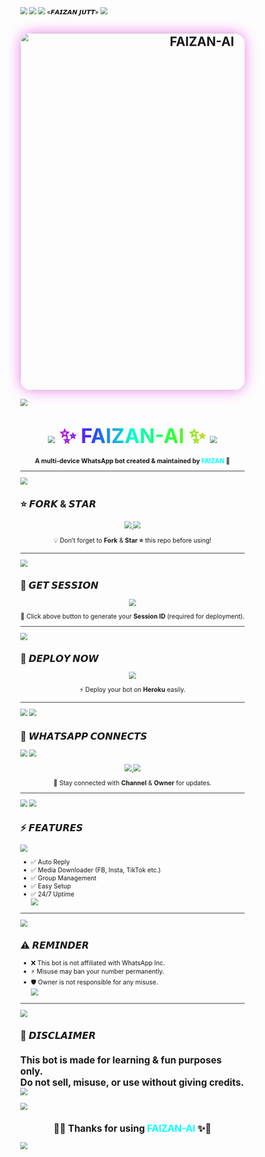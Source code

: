 <a><img src='https://i.imgur.com/LyHic3i.gif'/></a>
<a><img src='https://i.imgur.com/LyHic3i.gif'/></a>
<a><img src='https://i.imgur.com/LyHic3i.gif'/></a>
«𝙁𝘼𝙄𝙕𝘼𝙉 𝙅𝙐𝙏𝙏»
<a><img src='https://i.imgur.com/LyHic3i.gif'/></a>
<h1 align="center">
  <img src="https://files.catbox.moe/3ddbjq.jpg" alt="FAIZAN-AI" width="800" style="border-radius:25px;box-shadow:0 0 30px violet;"/>
</h1>
<a><img src='https://i.imgur.com/LyHic3i.gif'/></a>
<h1 align="center">
  <span style="background: linear-gradient(to right, #ff00cc, #3333ff, #00ffcc, #33ff33, #ffcc00); 
               -webkit-background-clip: text; 
               color: transparent; 
               font-size: 45px; 
               font-weight: bold;">
    <a><img src='https://i.imgur.com/LyHic3i.gif'/></a>
    ✨ FAIZAN-AI ✨
    <a><img src='https://i.imgur.com/LyHic3i.gif'/></a>
  </span>
</h1>

<p align="center">
  <b>A multi-device WhatsApp bot created & maintained by <span style="color:#00FFFF">FAIZAN</span> 🚀</b>
</p>

---
<a><img src='https://i.imgur.com/LyHic3i.gif'/></a>
## ⭐ 𝙁𝙊𝙍𝙆 & 𝙎𝙏𝘼𝙍
<p align="center">
  <a href="https://github.com/Faizan-MD-BOTZ/Faizan-Ai/fork">
    <img src="https://img.shields.io/badge/Fork-Repo-ff00ff?style=for-the-badge&logo=github&logoColor=white" />
  </a>
  <a href="https://github.com/Faizan-MD-BOTZ/Faizan-Ai/fork">
    <img src="https://img.shields.io/github/stars/FAIZAN-AI/FAIZAN-AI?style=for-the-badge&color=gold&logo=github" />
  </a>
</p>
<p align="center">💡 Don’t forget to <b>Fork</b> & <b>Star ⭐</b> this repo before using!</p>

---
<a><img src='https://i.imgur.com/LyHic3i.gif'/></a>
## 🔑 𝙂𝙀𝙏 𝙎𝙀𝙎𝙎𝙄𝙊𝙉
<p align="center">
  <a href="https://faizan-md-session-generator.onrender.com/">
    <img src="https://img.shields.io/badge/Get-Session_ID-00BFFF?style=for-the-badge&logo=whatsapp&logoColor=white" />
  </a>
</p>
<p align="center">📲 Click above button to generate your <b>Session ID</b> (required for deployment).</p>

---
<a><img src='https://i.imgur.com/LyHic3i.gif'/></a>
## 🚀 𝘿𝙀𝙋𝙇𝙊𝙔 𝙉𝙊𝙒
<p align="center">
  <a href="https://dashboard.heroku.com/new?template=https://github.com/Faizan-MD-BOTZ/Faizan-Ai">
    <img src="https://img.shields.io/badge/Deploy-Heroku-7952B3?style=for-the-badge&logo=heroku&logoColor=white" />
  </a>
</p>
<p align="center">⚡ Deploy your bot on <b>Heroku</b> easily.</p>

---
<a><img src='https://i.imgur.com/LyHic3i.gif'/></a>
<a><img src='https://i.imgur.com/LyHic3i.gif'/></a>
## 📡 𝙒𝙃𝘼𝙏𝙎𝘼𝙋𝙋 𝘾𝙊𝙉𝙉𝙀𝘾𝙏𝙎
<a><img src='https://i.imgur.com/LyHic3i.gif'/></a>
<a><img src='https://i.imgur.com/LyHic3i.gif'/></a>
<p align="center">
  <a href="https://whatsapp.com/channel/0029VbBdQyRBPzjUMvx8Fb2g">
    <img src="https://img.shields.io/badge/Join-Channel-25D366?style=for-the-badge&logo=whatsapp&logoColor=white" />
  </a>
  <a href="https://api.whatsapp.com/send?phone=+923408576674&text=➪𝐇𝐄𝐘𓆩🐍🍷🌹'">
    <img src="https://img.shields.io/badge/Contact-Owner-ff0000?style=for-the-badge&logo=whatsapp&logoColor=white" />
  </a>
</p>
<p align="center">📢 Stay connected with <b>Channel</b> & <b>Owner</b> for updates.</p>

---
<a><img src='https://i.imgur.com/LyHic3i.gif'/></a>
<a><img src='https://i.imgur.com/LyHic3i.gif'/></a>
## ⚡ 𝙁𝙀𝘼𝙏𝙐𝙍𝙀𝙎
<a><img src='https://i.imgur.com/LyHic3i.gif'/></a>
- ✅ Auto Reply  
- ✅ Media Downloader (FB, Insta, TikTok etc.)  
- ✅ Group Management  
- ✅ Easy Setup  
- ✅ 24/7 Uptime  
<a><img src='https://i.imgur.com/LyHic3i.gif'/></a>
---
<a><img src='https://i.imgur.com/LyHic3i.gif'/></a>
## ⚠️ 𝙍𝙀𝙈𝙄𝙉𝘿𝙀𝙍
- ❌ This bot is not affiliated with WhatsApp Inc.  
- ⚡ Misuse may ban your number permanently.  
- 🛡️ Owner is not responsible for any misuse.  
<a><img src='https://i.imgur.com/LyHic3i.gif'/></a>
---
<a><img src='https://i.imgur.com/LyHic3i.gif'/></a>
## 📝 𝘿𝙄𝙎𝘾𝙇𝘼𝙄𝙈𝙀𝙍
This bot is made for **learning & fun purposes only**.  
Do not sell, misuse, or use without giving credits.  
<a><img src='https://i.imgur.com/LyHic3i.gif'/></a>
---
<a><img src='https://i.imgur.com/LyHic3i.gif'/></a>
<h2 align="center">
  🌈✨ Thanks for using <span style="color:#00FFFF">FAIZAN-AI</span> ✨🌈
</h2>
<a><img src='https://i.imgur.com/LyHic3i.gif'/></a>
